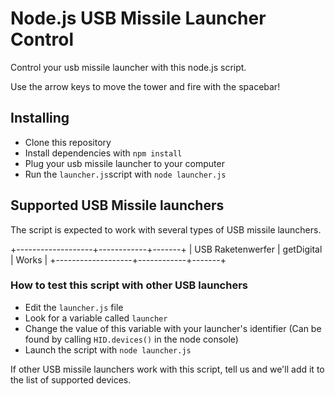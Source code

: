 # Node.js USB Missile Launcher Control
Control your usb missile launcher with this node.js script.

Use the arrow keys to move the tower and fire with the spacebar!

## Installing
* Clone this repository
* Install dependencies with `npm install`
* Plug your usb missile launcher to your computer
* Run the `launcher.js`script with `node launcher.js`

## Supported USB Missile launchers
The script is expected to work with several types of USB missile launchers.

+-------------------+------------+-------+
| USB Raketenwerfer | getDigital | Works |
+-------------------+------------+-------+

### How to test this script with other USB launchers
* Edit the `launcher.js` file
* Look for a variable called `launcher`
* Change the value of this variable with your launcher's identifier (Can be found by calling `HID.devices()` in the node console)
* Launch the script with `node launcher.js`

If other USB missile launchers work with this script, tell us and we'll add it to the list of supported devices.
